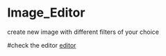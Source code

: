 # Image_Editor
create new image with different filters of your choice

#check the editor
[editor](https://emaneldeeb.github.io/Image_Editor/editor.html)
